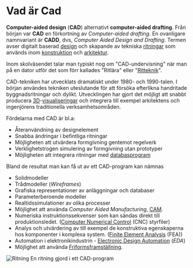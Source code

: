 # Vad är Cad

**Computer-aided design** (**CAD**) alternativt **computer-aided drafting**. Från början var **CAD** en förkortning av _Computer-aided drafting_. En ovanligare namnvariant är **CADD**, dvs, _Computer Aided Design and Drafting_. Termen avser digitalt baserad [design](https://sv.wikipedia.org/wiki/Design "Design") och skapande av tekniska [ritningar](https://sv.wikipedia.org/wiki/Ritning "Ritning") som används inom [konstruktion](https://sv.wikipedia.org/wiki/Konstruktion "Konstruktion") och [arkitektur](https://sv.wikipedia.org/wiki/Arkitektur "Arkitektur").

Inom skolväsendet talar man typiskt nog om "CAD-undervisning" när man på en dator utför det som förr kallades "Ritlära" eller "[Ritteknik](https://sv.wikipedia.org/wiki/Ritteknik "Ritteknik")".

CAD-tekniken har utvecklats dramatiskt under 1980- och 1990-talen. I början användes tekniken uteslutande för att försöka efterlikna handritade byggnadsritningar och dylikt. Utvecklingen har gjort det möjligt att snabbt producera [3D](https://sv.wikipedia.org/wiki/3D-grafik "3D-grafik")-[visualiseringar](https://sv.wikipedia.org/wiki/Visualisering "Visualisering") och integrera till exempel arkitektens och ingenjörens traditionella verksamhetsområden.

Fördelarna med CAD är bl.a:

-   Återanvändning av designelement
-   Snabba ändringar i befintliga ritningar
-   Möjligheten att utvärdera formgivning gentemot regelverk
-   Verklighetstrogen simulering av formgivning utan prototyper
-   Möjligheten att integrera ritningar med [databasprogram](https://sv.wikipedia.org/wiki/Databas "Databas")

Bland de resultat man kan få ut av ett CAD-program kan nämnas

-   Solidmodeller
-   Trådmodeller (_Wireframes_)
-   Grafiska representationer av anläggningar och databaser
-   Parameterberoende modeller
-   Realtidssimulationer av olika processer
-   Möjlighet att använda _Computer Aided Manufacturing_, [CAM](https://sv.wikipedia.org/wiki/CAM_(programvara) "CAM (programvara)").
-   Numeriska instruktionssekvenser som kan sändas direkt till produktionsledet. ([Computer Numerical Control](https://sv.wikipedia.org/wiki/Computer_Numerical_Control "Computer Numerical Control") (CNC) styrfiler)
-   Analys och utvärdering av till exempel de konstruktiva egenskaperna hos komponenter i komplexa system. ([Finite Element Analysis](https://sv.wikipedia.org/wiki/Finita_elementmetoden "Finita elementmetoden") (FEA))
-   Automation i elektronikindustrin - [Electronic Design Automation](https://sv.wikipedia.org/wiki/Electronic_Design_Automation "Electronic Design Automation") (_EDA_)
-   Möjlighet att använda [Friformsframställning](https://sv.wikipedia.org/wiki/Friformsframst%C3%A4llning "Friformsframställning").

![Ritning](https://lernia.itslearning.com/data/1821/C33240/IT%20och%20automation/bilder/ritning.png)
En ritning gjord i ett CAD-program

